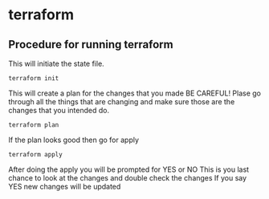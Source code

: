 # terraform
## Procedure for running terraform

This will initiate the state file. 

```terraform init```

This will create a plan for the changes that you made BE CAREFUL! Plase go through all the things that are changing and make sure those are the changes that you intended do.

```terraform plan```

If the plan looks good then go for apply

```terraform apply```

After doing the apply you will be prompted for YES or NO This is you last chance to look at the changes and double check the changes If you say YES new changes will be updated
